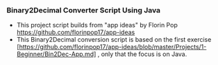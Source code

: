 ### Binary2Decimal Converter Script Using Java
- This project script builds from "app ideas" by Florin Pop https://github.com/florinpop17/app-ideas
- This Binary2Decimal conversion script is based on the first exercise [https://github.com/florinpop17/app-ideas/blob/master/Projects/1-Beginner/Bin2Dec-App.md] , only that the focus is on Java.
